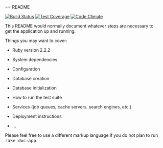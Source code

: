 == README 

[![Build Status](https://travis-ci.org/v-tsvid/LamaZone.svg?branch=master)](https://travis-ci.org/v-tsvid/LamaZone)
[![Test Coverage](https://codeclimate.com/github/v-tsvid/LamaZone/badges/coverage.svg)](https://codeclimate.com/github/v-tsvid/LamaZone/coverage)
[![Code Climate](https://codeclimate.com/github/v-tsvid/LamaZone/badges/gpa.svg)](https://codeclimate.com/github/v-tsvid/LamaZone)

This README would normally document whatever steps are necessary to get the
application up and running.

Things you may want to cover:

* Ruby version 2.2.2

* System dependencies

* Configuration

* Database creation

* Database initialization

* How to run the test suite

* Services (job queues, cache servers, search engines, etc.)

* Deployment instructions

* ...


Please feel free to use a different markup language if you do not plan to run
<tt>rake doc:app</tt>.
